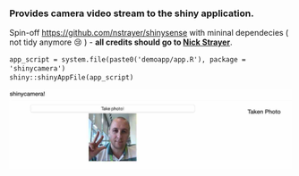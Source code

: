 
### Provides camera video stream to the shiny application.

Spin-off https://github.com/nstrayer/shinysense with mininal dependecies ( not tidy anymore 😢 ) - **all credits should go to [Nick Strayer](https://github.com/nstrayer)**.

```
app_script = system.file(paste0('demoapp/app.R'), package = 'shinycamera')
shiny::shinyAppFile(app_script)
```

![](docs/img/screenshot.jpg)